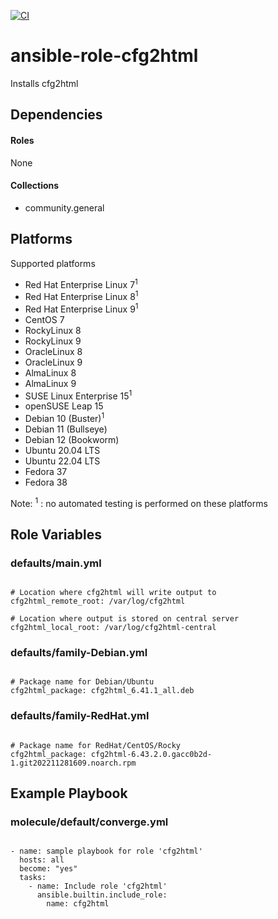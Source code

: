 [![CI](https://github.com/de-it-krachten/ansible-role-cfg2html/workflows/CI/badge.svg?event=push)](https://github.com/de-it-krachten/ansible-role-cfg2html/actions?query=workflow%3ACI)


# ansible-role-cfg2html

Installs cfg2html



## Dependencies

#### Roles
None

#### Collections
- community.general

## Platforms

Supported platforms

- Red Hat Enterprise Linux 7<sup>1</sup>
- Red Hat Enterprise Linux 8<sup>1</sup>
- Red Hat Enterprise Linux 9<sup>1</sup>
- CentOS 7
- RockyLinux 8
- RockyLinux 9
- OracleLinux 8
- OracleLinux 9
- AlmaLinux 8
- AlmaLinux 9
- SUSE Linux Enterprise 15<sup>1</sup>
- openSUSE Leap 15
- Debian 10 (Buster)<sup>1</sup>
- Debian 11 (Bullseye)
- Debian 12 (Bookworm)
- Ubuntu 20.04 LTS
- Ubuntu 22.04 LTS
- Fedora 37
- Fedora 38

Note:
<sup>1</sup> : no automated testing is performed on these platforms

## Role Variables
### defaults/main.yml
<pre><code>
# Location where cfg2html will write output to
cfg2html_remote_root: /var/log/cfg2html

# Location where output is stored on central server
cfg2html_local_root: /var/log/cfg2html-central
</pre></code>

### defaults/family-Debian.yml
<pre><code>
# Package name for Debian/Ubuntu
cfg2html_package: cfg2html_6.41.1_all.deb
</pre></code>

### defaults/family-RedHat.yml
<pre><code>
# Package name for RedHat/CentOS/Rocky
cfg2html_package: cfg2html-6.43.2.0.gacc0b2d-1.git202211281609.noarch.rpm
</pre></code>




## Example Playbook
### molecule/default/converge.yml
<pre><code>
- name: sample playbook for role 'cfg2html'
  hosts: all
  become: "yes"
  tasks:
    - name: Include role 'cfg2html'
      ansible.builtin.include_role:
        name: cfg2html
</pre></code>

